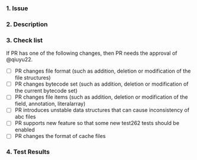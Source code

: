 ### 1. Issue


### 2. Description


### 3. Check list

If PR has one of the following changes, then PR needs the approval of @qiuyu22.

- [ ] PR changes file format (such as addition, deletion or modification of the file structures)
- [ ] PR changes bytecode set (such as addition, deletion or modification of the current bytecode set)
- [ ] PR changes file items (such as addition, deletion or modification of the field, annotation, literalarray)
- [ ] PR introduces unstable data structures that can cause inconsistency of abc files
- [ ] PR supports new feature so that some new test262 tests should be enabled
- [ ] PR changes the format of cache files

### 4. Test Results
